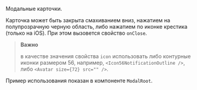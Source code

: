 Модальные карточки.

Карточка может быть закрыта смахиванием вниз, нажатием на полупрозрачную черную область, либо нажатием по иконке крестика (только на iOS). При этом вызовется свойство `onClose`.

> **Важно**
>
> в качестве значения свойства `icon` использовать либо контурные иконки размером 56, например, `<Icon56NotificationOutline />`, либо `<Avatar size={72} src="" />`.

Пример использования показан в компоненте `ModalRoot`.
